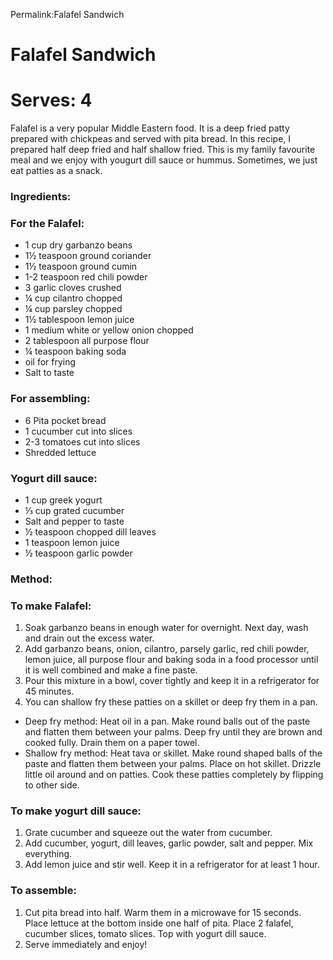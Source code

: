 Permalink:Falafel Sandwich

# Falafel Sandwich

# Serves: 4
 Falafel is a very popular Middle Eastern food. It is a deep fried patty prepared with chickpeas and served with pita bread. In this recipe, I prepared half deep fried and half shallow fried. This is my family favourite meal and we enjoy with yougurt dill sauce or hummus. Sometimes, we just eat patties as a snack. 

### Ingredients:
### For the Falafel: 
* 1 cup dry garbanzo beans
* 1½ teaspoon ground coriander 
* 1½ teaspoon ground cumin
* 1-2 teaspoon red chili powder
* 3 garlic cloves crushed
* ¼ cup cilantro chopped
* ¼ cup parsley chopped 
* 1½ tablespoon lemon juice
* 1 medium white or yellow onion chopped
* 2 tablespoon all purpose flour
* ¼ teaspoon baking soda
* oil for frying
* Salt to taste

### For assembling: 
* 6 Pita pocket bread
* 1 cucumber cut into slices
* 2-3 tomatoes cut into slices
* Shredded lettuce 

### Yogurt dill sauce:
* 1 cup greek yogurt
* ⅓ cup grated cucumber
* Salt and pepper to taste
* ½ teaspoon chopped dill leaves
* 1 teaspoon lemon juice
* ½ teaspoon garlic powder

### Method:
### To make Falafel: 
1. Soak garbanzo beans in enough water for overnight. Next day, wash and drain out the excess water. 
2. Add garbanzo beans, onion, cilantro, parsely garlic, red chili powder, lemon juice, all purpose flour and baking soda in a food processor until it is well combined and make a fine paste.
3. Pour this mixture in a bowl, cover tightly and keep it in a refrigerator for 45 minutes. 
4. You can shallow fry these patties on a skillet or deep fry them in a pan. 
* Deep fry method:  Heat oil in a pan. Make round balls out of the paste and flatten them between your palms. Deep fry until they are brown and cooked fully. Drain them on a paper towel.
* Shallow fry method: Heat tava or skillet. Make round shaped balls of the paste and flatten them between your palms. Place on hot skillet. Drizzle little oil around and on patties. Cook these patties completely by flipping to other side. 

### To make yogurt dill sauce:
1. Grate cucumber and squeeze out the water from cucumber. 
2. Add cucumber, yogurt, dill leaves, garlic powder, salt and pepper. Mix everything.
3. Add lemon juice and stir well. Keep it in a refrigerator for at least 1 hour. 

### To assemble:
1. Cut pita bread into half. Warm them in a microwave for 15 seconds. Place lettuce at the bottom inside one half of pita. Place 2 falafel, cucumber slices, tomato slices. Top with yogurt dill sauce. 
2. Serve immediately and enjoy!    